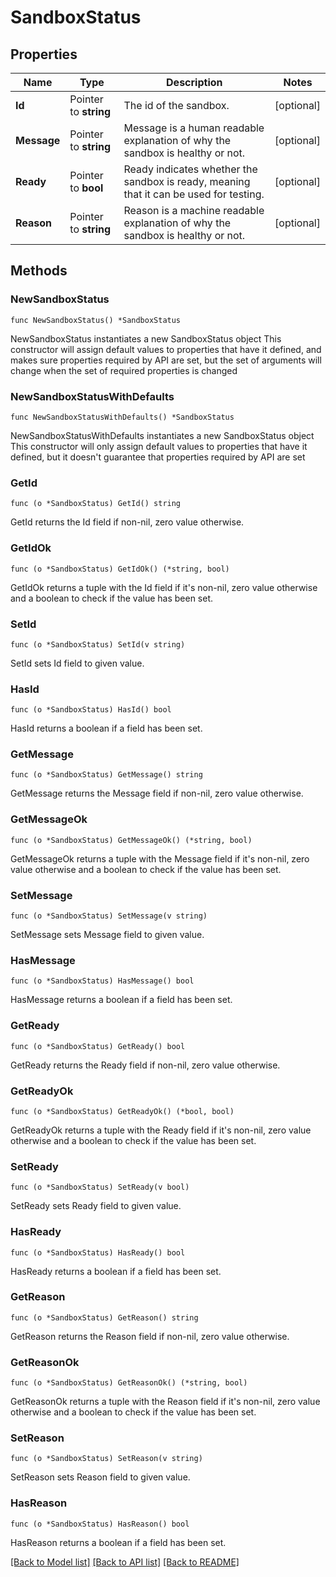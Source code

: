 # SandboxStatus

## Properties

Name | Type | Description | Notes
------------ | ------------- | ------------- | -------------
**Id** | Pointer to **string** | The id of the sandbox. | [optional] 
**Message** | Pointer to **string** | Message is a human readable explanation of why the sandbox is healthy or not. | [optional] 
**Ready** | Pointer to **bool** | Ready indicates whether the sandbox is ready, meaning that it can be used for testing. | [optional] 
**Reason** | Pointer to **string** | Reason is a machine readable explanation of why the sandbox is healthy or not. | [optional] 

## Methods

### NewSandboxStatus

`func NewSandboxStatus() *SandboxStatus`

NewSandboxStatus instantiates a new SandboxStatus object
This constructor will assign default values to properties that have it defined,
and makes sure properties required by API are set, but the set of arguments
will change when the set of required properties is changed

### NewSandboxStatusWithDefaults

`func NewSandboxStatusWithDefaults() *SandboxStatus`

NewSandboxStatusWithDefaults instantiates a new SandboxStatus object
This constructor will only assign default values to properties that have it defined,
but it doesn't guarantee that properties required by API are set

### GetId

`func (o *SandboxStatus) GetId() string`

GetId returns the Id field if non-nil, zero value otherwise.

### GetIdOk

`func (o *SandboxStatus) GetIdOk() (*string, bool)`

GetIdOk returns a tuple with the Id field if it's non-nil, zero value otherwise
and a boolean to check if the value has been set.

### SetId

`func (o *SandboxStatus) SetId(v string)`

SetId sets Id field to given value.

### HasId

`func (o *SandboxStatus) HasId() bool`

HasId returns a boolean if a field has been set.

### GetMessage

`func (o *SandboxStatus) GetMessage() string`

GetMessage returns the Message field if non-nil, zero value otherwise.

### GetMessageOk

`func (o *SandboxStatus) GetMessageOk() (*string, bool)`

GetMessageOk returns a tuple with the Message field if it's non-nil, zero value otherwise
and a boolean to check if the value has been set.

### SetMessage

`func (o *SandboxStatus) SetMessage(v string)`

SetMessage sets Message field to given value.

### HasMessage

`func (o *SandboxStatus) HasMessage() bool`

HasMessage returns a boolean if a field has been set.

### GetReady

`func (o *SandboxStatus) GetReady() bool`

GetReady returns the Ready field if non-nil, zero value otherwise.

### GetReadyOk

`func (o *SandboxStatus) GetReadyOk() (*bool, bool)`

GetReadyOk returns a tuple with the Ready field if it's non-nil, zero value otherwise
and a boolean to check if the value has been set.

### SetReady

`func (o *SandboxStatus) SetReady(v bool)`

SetReady sets Ready field to given value.

### HasReady

`func (o *SandboxStatus) HasReady() bool`

HasReady returns a boolean if a field has been set.

### GetReason

`func (o *SandboxStatus) GetReason() string`

GetReason returns the Reason field if non-nil, zero value otherwise.

### GetReasonOk

`func (o *SandboxStatus) GetReasonOk() (*string, bool)`

GetReasonOk returns a tuple with the Reason field if it's non-nil, zero value otherwise
and a boolean to check if the value has been set.

### SetReason

`func (o *SandboxStatus) SetReason(v string)`

SetReason sets Reason field to given value.

### HasReason

`func (o *SandboxStatus) HasReason() bool`

HasReason returns a boolean if a field has been set.


[[Back to Model list]](../README.md#documentation-for-models) [[Back to API list]](../README.md#documentation-for-api-endpoints) [[Back to README]](../README.md)


